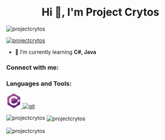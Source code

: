 <h1 align="center">Hi 👋, I'm Project Crytos</h1>
<p align="left"> <img src="https://komarev.com/ghpvc/?username=projectcrytos&label=Profile%20views&color=0e75b6&style=flat" alt="projectcrytos" /> </p>

<p align="left"> <a href="https://github.com/ryo-ma/github-profile-trophy"><img src="https://github-profile-trophy.vercel.app/?username=projectcrytos" alt="projectcrytos" /></a> </p>

- 🌱 I’m currently learning **C#, Java**

<h3 align="left">Connect with me:</h3>
<p align="left">
</p>

<h3 align="left">Languages and Tools:</h3>
<p align="left"> <a href="https://www.w3schools.com/cs/" target="_blank" rel="noreferrer"> <img src="https://raw.githubusercontent.com/devicons/devicon/master/icons/csharp/csharp-original.svg" alt="csharp" width="40" height="40"/> </a> <a href="https://git-scm.com/" target="_blank" rel="noreferrer"> <img src="https://www.vectorlogo.zone/logos/git-scm/git-scm-icon.svg" alt="git" width="40" height="40"/> </a> </p>

<p><img align="left" src="https://github-readme-stats.vercel.app/api/top-langs?username=projectcrytos&show_icons=true&locale=en&layout=compact" alt="projectcrytos" /></p>

<p>&nbsp;<img align="center" src="https://github-readme-stats.vercel.app/api?username=projectcrytos&show_icons=true&locale=en" alt="projectcrytos" /></p>

<p><img align="center" src="https://github-readme-streak-stats.herokuapp.com/?user=projectcrytos&" alt="projectcrytos" /></p>
